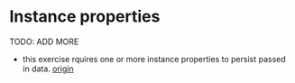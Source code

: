 # Instance properties

TODO: ADD MORE

- this exercise rquires one or more instance properties to persist passed in data. [origin](./exercise-concepts/matrix.md)
